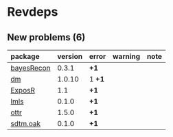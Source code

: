 # Revdeps

## New problems (6)

|package    |version |error    |warning |note |
|:----------|:-------|:--------|:-------|:----|
|[bayesRecon](problems.md#bayesrecon)|0.3.1   |__+1__   |        |     |
|[dm](problems.md#dm)|1.0.10  |1 __+1__ |        |     |
|[ExposR](problems.md#exposr)|1.1     |__+1__   |        |     |
|[lmls](problems.md#lmls)|0.1.0   |__+1__   |        |     |
|[ottr](problems.md#ottr)|1.5.0   |__+1__   |        |     |
|[sdtm.oak](problems.md#sdtmoak)|0.1.0   |__+1__   |        |     |

